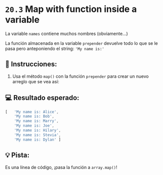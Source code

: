 # `20.3` Map with function inside a variable

La variable `names` contiene muchos nombres (obviamente...)

La función almacenada en la variable `prepender` devuelve todo lo que se le pasa pero anteponiendo el string: `'My name is:'`

## 📝 Instrucciones:

1. Usa el método `map()` con la función `prepender` para crear un nuevo arreglo que se vea así:

## 💻 Resultado esperado:

```js
[   'My name is: Alice',
    'My name is: Bob',
    'My name is: Marry',
    'My name is: Joe',
    'My name is: Hilary',
    'My name is: Stevia',
    'My name is: Dylan' ]
```


## 💡 Pista:

Es una línea de código, ¡pasa la función a `array.map()`!
